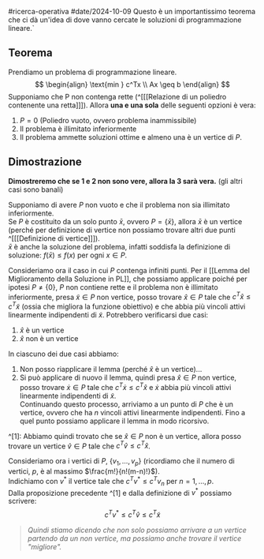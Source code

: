 #ricerca-operativa #date/2024-10-09 
Questo è un importantissimo teorema che ci dà un'idea di dove vanno cercate le soluzioni di programmazione lineare.`
## Teorema
Prendiamo un problema di programmazione lineare.
$$
\begin{align}
\text{min } c^Tx \\
Ax \geq b  
\end{align}
$$
Supponiamo che P non contenga rette (^[[[Relazione di un poliedro contenente una retta]]]). Allora **una e una sola** delle seguenti opzioni è vera:
1. $P = 0$ (Poliedro vuoto, ovvero problema inammissibile)
2. Il problema è illimitato inferiormente
3. Il problema ammette soluzioni ottime e almeno una è un vertice di $P$.
## Dimostrazione
**Dimostreremo che se 1 e 2 non sono vere, allora la 3 sarà vera.** (gli altri casi sono banali)

Supponiamo di avere $P$ non vuoto e che il problema non sia illimitato inferiormente.  
Se $P$ è costituito da un solo punto $\bar{x}$, ovvero $P = \{\bar{x}\}$, allora $\bar{x}$ è un vertice (perché per definizione di vertice non possiamo trovare altri due punti ^[[[Definizione di vertice]]]).  
$\bar{x}$ è anche la soluzione del problema, infatti soddisfa la definizione di soluzione: $f(\bar{x}) \leq f(x)$ per ogni $x \in P$.

Consideriamo ora il caso in cui $P$ contenga infiniti punti. Per il [[Lemma del Miglioramento della Soluzione in PL]], che possiamo applicare poiché per ipotesi $P \neq \{0\}$, $P$ non contiene rette e il problema non è illimitato inferiormente, presa $\tilde{x} \in P$ non vertice, posso trovare $\hat{x} \in P$ tale che $c^T \hat{x} \leq c^T \tilde{x}$ (ossia che migliora la funzione obiettivo) e che abbia più vincoli attivi linearmente indipendenti di $\tilde{x}$.
Potrebbero verificarsi due casi:

1. $\hat{x}$ è un vertice
2. $\hat{x}$ non è un vertice

In ciascuno dei due casi abbiamo:
1. Non posso riapplicare il lemma (perché $\hat{x}$ è un vertice)...
2. Si può applicare di nuovo il lemma, quindi presa $\hat{x} \in P$ non vertice, posso trovare $\dot{x} \in P$ tale che $c^T \dot{x} \leq c^T \hat{x}$ e $\dot{x}$ abbia più vincoli attivi linearmente indipendenti di $\tilde{x}$.  
   Continuando questo processo, arriviamo a un punto di $P$ che è un vertice, ovvero che ha $n$ vincoli attivi linearmente indipendenti. Fino a quel punto possiamo applicare il lemma in modo ricorsivo.

^[1]: Abbiamo quindi trovato che se $\hat{x} \in P$ non è un vertice, allora posso trovare un vertice $\hat{v} \in P$ tale che $c^T \hat{v} \leq c^T \hat{x}$.

Consideriamo ora i vertici di $P$, $\{v_1, \dots, v_p\}$ (ricordiamo che il numero di vertici, $p$, è al massimo $\frac{m!}{n!(m-n)!}$).  
Indichiamo con $v^*$ il vertice tale che $c^T v^* \leq c^T v_n$ per $n = 1, \dots, p$.  
Dalla proposizione precedente ^[1] e dalla definizione di $v^*$ possiamo scrivere:
$$
c^T v^* \leq c^T \hat{v} \leq c^T \tilde{x}
$$
> *Quindi stiamo dicendo che non solo possiamo arrivare a un vertice partendo da un non vertice, ma possiamo anche trovare il vertice "migliore".*